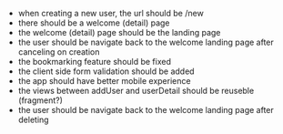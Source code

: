 - when creating a new user, the url should be /new
- there should be a welcome (detail) page
- the welcome (detail) page should be the landing page
- the user should be navigate back to the welcome landing page after canceling on creation
- the bookmarking feature should be fixed
- the client side form validation should be added
- the app should have better mobile experience
- the views between addUser and userDetail should be reuseble (fragment?)
- the user should be navigate back to the welcome landing page after deleting